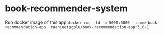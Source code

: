 # book-recommender-system
Run docker image of this app `docker run -td -p 5000:5000 --name book-recommendation-app  raanjeetsgolu/book-recommendation-app:3.0-1`
